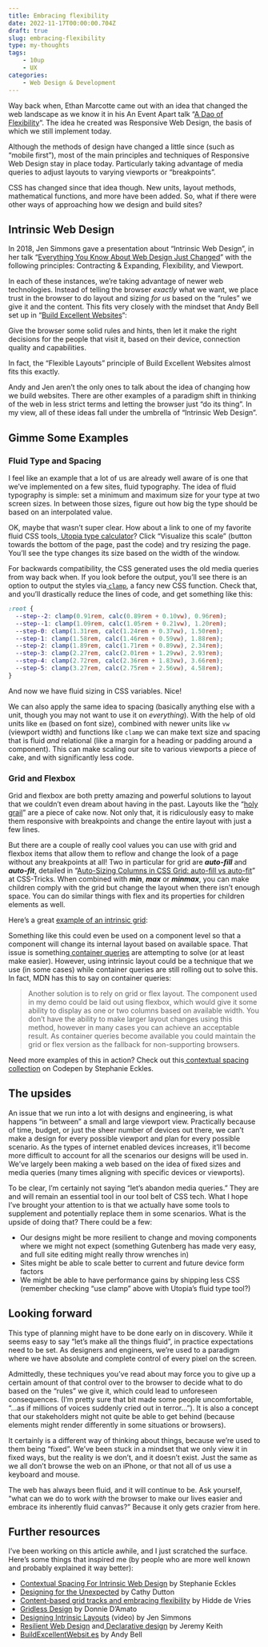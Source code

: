 ```yaml
---
title: Embracing flexibility
date: 2022-11-17T00:00:00.704Z
draft: true
slug: embracing-flexibility
type: my-thoughts
tags:
    - 10up
    - UX
categories:
    - Web Design & Development
---
```

Way back when, Ethan Marcotte came out with an idea that changed the web landscape as we know it in his An Event Apart talk “[A Dao of Flexibility](https://aneventapart.com/news/post/ethan-marcotte-a-dao-of-flexibility-video)“. The idea he created was Responsive Web Design, the basis of which we still implement today.

Although the methods of design have changed a little since (such as “mobile first”), most of the main principles and techniques of Responsive Web Design stay in place today. Particularly taking advantage of media queries to adjust layouts to varying viewports or “breakpoints”.

CSS has changed since that idea though. New units, layout methods, mathematical functions, and more have been added. So, what if there were other ways of approaching how we design and build sites?

## **Intrinsic Web Design**<a id="intrinsic-web-design"></a>

In 2018, Jen Simmons gave a presentation about “Intrinsic Web Design”, in her talk “[Everything You Know About Web Design Just Changed](https://talks.jensimmons.com/videos/h0XWcf)” with the following principles: Contracting & Expanding, Flexibility, and Viewport.

In each of these instances, we’re taking advantage of newer web technologies. Instead of telling the browser _exactly_ what we want, we place trust in the browser to do layout and sizing _for us_ based on the “rules” we give it and the content. This fits very closely with the mindset that Andy Bell set up in “[Build Excellent Websites](https://buildexcellentwebsit.es/)“:

Give the browser some solid rules and hints, then let it make the right decisions for the people that visit it, based on their device, connection quality and capabilities. 

In fact, the “Flexible Layouts” principle of Build Excellent Websites almost fits this exactly.

Andy and Jen aren’t the only ones to talk about the idea of changing how we build websites. There are other examples of a paradigm shift in thinking of the web in less strict terms and letting the browser just “do its thing”. In my view, all of these ideas fall under the umbrella of “Intrinsic Web Design”.

## **Gimme Some Examples**<a id="gimme-some-examples"></a>

### **Fluid Type and Spacing**<a id="fluid-type-and-spacing"></a>

I feel like an example that a lot of us are already well aware of is one that we’ve implemented on a few sites, fluid typography. The idea of fluid typography is simple: set a minimum and maximum size for your type at two screen sizes. In between those sizes, figure out how big the type should be based on an interpolated value.

OK, maybe that wasn’t super clear. How about a link to one of my favorite fluid CSS tools,[ Utopia type calculator](https://utopia.fyi/type/calculator)? Click “Visualize this scale” (button towards the bottom of the page, past the code) and try resizing the page. You’ll see the type changes its size based on the width of the window.

For backwards compatibility, the CSS generated uses the old media queries from way back when. If you look before the output, you’ll see there is an option to output the styles via[ `clamp`](https://developer.mozilla.org/en-US/docs/Web/CSS/clamp), a fancy new CSS function. Check that, and you’ll drastically reduce the lines of code, and get something like this:

```css
:root {
  --step--2: clamp(0.91rem, calc(0.89rem + 0.10vw), 0.96rem);
  --step--1: clamp(1.09rem, calc(1.05rem + 0.21vw), 1.20rem);
  --step-0: clamp(1.31rem, calc(1.24rem + 0.37vw), 1.50rem);
  --step-1: clamp(1.58rem, calc(1.46rem + 0.59vw), 1.88rem);
  --step-2: clamp(1.89rem, calc(1.71rem + 0.89vw), 2.34rem);
  --step-3: clamp(2.27rem, calc(2.01rem + 1.29vw), 2.93rem);
  --step-4: clamp(2.72rem, calc(2.36rem + 1.83vw), 3.66rem);
  --step-5: clamp(3.27rem, calc(2.75rem + 2.56vw), 4.58rem);
}
```

And now we have fluid sizing in CSS variables. Nice!

We can also apply the same idea to spacing (basically anything else with a unit, though you may not want to use it on _everything_). With the help of old units like `em` (based on font size), combined with newer units like `vw` (viewport width) and functions like `clamp` we can make text size and spacing that is fluid _and_ relational (like a margin for a heading or padding around a component). This can make scaling our site to various viewports a piece of cake, and with significantly less code.

### **Grid and Flexbox**<a id="grid-and-flexbox"></a>

Grid and flexbox are both pretty amazing and powerful solutions to layout that we couldn’t even dream about having in the past. Layouts like the “[holy grail](https://css-tricks.com/the-holy-grail-layout-with-css-grid/)” are a piece of cake now. Not only that, it is ridiculously easy to make them responsive with breakpoints and change the entire layout with just a few lines.

But there are a couple of really cool values you can use with grid and flexbox items that allow them to reflow and change the look of a page without any breakpoints at all! Two in particular for grid are **_auto-fill_** and **_auto-fit_**, detailed in “[Auto-Sizing Columns in CSS Grid: auto-fill vs auto-fit](https://css-tricks.com/auto-sizing-columns-css-grid-auto-fill-vs-auto-fit/)” at CSS-Tricks. When combined with **_min_**, **_max_** or **_minmax_**, you can make children comply with the grid but change the layout when there isn’t enough space. You can do similar things with flex and its properties for children elements as well.

Here’s a great [example of an intrinsic grid](https://codepen.io/iansvo/pen/qBYvaBV):

Something like this could even be used on a component level so that a component will change its internal layout based on available space. That issue is something[ container queries](https://developer.mozilla.org/en-US/docs/Web/CSS/CSS_Container_Queries) are attempting to solve (or at least make easier). However, using intrinsic layout could be a technique that we use (in some cases) while container queries are still rolling out to solve this. In fact, MDN has this to say on container queries:

> Another solution is to rely on grid or flex layout. The component used in my demo could be laid out using flexbox, which would give it some ability to display as one or two columns based on available width. You don’t have the ability to make larger layout changes using this method, however in many cases you can achieve an acceptable result. As container queries become available you could maintain the grid or flex version as the fallback for non-supporting browsers.

Need more examples of this in action? Check out this[ contextual spacing collection](https://codepen.io/collection/ZMrONd/9d25332426833a3571274e21a2bde3c8) on Codepen by Stephanie Eckles.

## **The upsides**<a id="the-upsides"></a>

An issue that we run into a lot with designs and engineering, is what happens “in between” a small and large viewport view. Practically because of time, budget, or just the sheer number of devices out there, we can’t make a design for every possible viewport and plan for every possible scenario. As the types of internet enabled devices increases, it’ll become more difficult to account for all the scenarios our designs will be used in. We’ve largely been making a web based on the idea of fixed sizes and media queries (many times aligning with specific devices or viewports).

To be clear, I’m certainly not saying “let’s abandon media queries.” They are and will remain an essential tool in our tool belt of CSS tech. What I hope I’ve brought your attention to is that we actually have some tools to supplement and potentially replace them in some scenarios. What is the upside of doing that? There could be a few:

- Our designs might be more resilient to change and moving components where we might not expect (something Gutenberg has made very easy, and full site editing might really throw wrenches in)
- Sites might be able to scale better to current and future device form factors
- We might be able to have performance gains by shipping less CSS (remember checking “use clamp” above with Utopia’s fluid type tool?)

## **Looking forward**<a id="looking-forward"></a>

This type of planning might have to be done early on in discovery. While it seems easy to say “let’s make all the things fluid”, in practice expectations need to be set. As designers and engineers, we’re used to a paradigm where we have absolute and complete control of every pixel on the screen.

Admittedly, these techniques you’ve read about may force you to give up a certain amount of that control over to the browser to decide what to do based on the “rules” we give it, which could lead to unforeseen consequences. (I’m pretty sure that bit made some people uncomfortable, “…as if millions of voices suddenly cried out in terror…”). It is also a concept that our stakeholders might not quite be able to get behind (because elements might render differently in some situations or browsers).

It certainly is a different way of thinking about things, because we’re used to them being “fixed”. We’ve been stuck in a mindset that we only view it in fixed ways, but the reality is we don’t, and it doesn’t exist. Just the same as we all don’t browse the web on an iPhone, or that not all of us use a keyboard and mouse.

The web has always been fluid, and it will continue to be. Ask yourself, “what can we do to work _with_ the browser to make our lives easier and embrace its inherently fluid canvas?” Because it only gets crazier from here.

## **Further resources**<a id="further-resources"></a>

I’ve been working on this article awhile, and I just scratched the surface. Here’s some things that inspired me (by people who are more well known and probably explained it way better):

- [Contextual Spacing For Intrinsic Web Design](https://moderncss.dev/contextual-spacing-for-intrinsic-web-design/) by Stephanie Eckles
- [Designing for the Unexpected](https://alistapart.com/article/designing-for-the-unexpected/) by Cathy Dutton
- [Content-based grid tracks and embracing flexibility](https://hidde.blog/content-based-grid-tracks-and-embracing-flexibility/) by Hidde de Vries
- [Gridless Design](https://gridless.design/) by Donnie D’Amato
- [Designing Intrinsic Layouts](https://www.youtube.com/watch?v=AMPKmh98XLY) (video) by Jen Simmons
- [Resilient Web Design](https://resilientwebdesign.com/) and[ Declarative design](https://adactio.com/journal/18982) by Jeremy Keith
- [BuildExcellentWebsit.es](https://buildexcellentwebsit.es/) by Andy Bell
